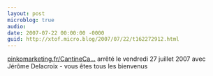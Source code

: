 ```yaml
---
layout: post
microblog: true
audio: 
date: 2007-07-22 00:00:00 -0000
guid: http://xtof.micro.blog/2007/07/22/t162272912.html
---
```

[pinkomarketing.fr/CantineCa...](http://pinkomarketing.fr/CantineCampAboutUs) arrêté le vendredi 27 juillet 2007 avec Jérôme Delacroix - vous êtes tous les bienvenus
